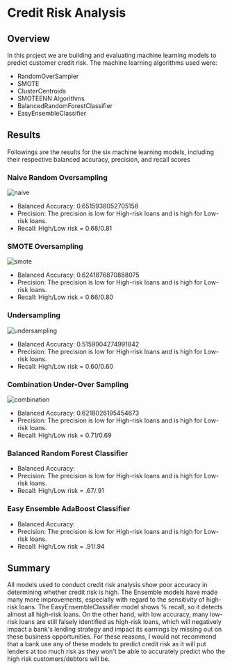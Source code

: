 # Credit Risk Analysis
## Overview 

In this project we are building and evaluating machine learning models to predict customer credit risk.
The machine learning algorithms used were:
- RandomOverSampler
- SMOTE
- ClusterCentroids
- SMOTEENN Algorithms
- BalancedRandomForestClassifier
- EasyEnsembleClassifier

## Results

Followings are the results for the six machine learning models, including their respective balanced accuracy, precision, and recall scores

### Naive Random Oversampling

![naive](https://user-images.githubusercontent.com/66500222/185774403-9c8f9b81-a010-492b-9881-1b0920da3485.png)

- Balanced Accuracy: 0.6515938052705158
- Precision: The precision is low for High-risk loans and is high for Low-risk loans.
- Recall: High/Low risk = 0.68/0.81

### SMOTE Oversampling

![smote](https://user-images.githubusercontent.com/66500222/185774460-0bf50642-d5c8-4ada-b30c-8567e5df856b.png)

- Balanced Accuracy: 0.6241876870888075
- Precision: The precision is low for High-risk loans and is high for Low-risk loans.
- Recall: High/Low risk = 0.66/0.80

### Undersampling

![undersampling](https://user-images.githubusercontent.com/66500222/185774496-e1d3420f-c311-4402-854e-9b70ba643c79.png)

- Balanced Accuracy: 0.5159904274991842
- Precision: The precision is low for High-risk loans and is high for Low-risk loans.
- Recall: High/Low risk = 0.60/0.60


### Combination Under-Over Sampling

![combination](https://user-images.githubusercontent.com/66500222/185774554-d6cdc8c4-6dfb-42b4-a9f2-863c14bbede0.png)

- Balanced Accuracy: 0.6218026195454673
- Precision: The precision is low for High-risk loans and is high for Low-risk loans.
- Recall: High/Low risk = 0.71/0.69

### Balanced Random Forest Classifier

- Balanced Accuracy: 
- Precision: The precision is low for High-risk loans and is high for Low-risk loans.
- Recall: High/Low risk = .67/.91

### Easy Ensemble AdaBoost Classifier

- Balanced Accuracy:
- Precision: The precision is low for High-risk loans and is high for Low-risk loans.
- Recall: High/Low risk = .91/.94

## Summary

All models used to conduct credit risk analysis show poor accuracy in determining whether credit risk is high. The Ensemble models have made many more improvements, especially with regard to the sensitivity of high-risk loans. The EasyEnsembleClassifier model shows % recall, so it detects almost all high-risk loans. On the other hand, with low accuracy, many low-risk loans are still falsely identified as high-risk loans, which will negatively impact a bank's lending strategy and impact its earnings by missing out on these business opportunities. For these reasons, I would not recommend that a bank use any of these models to predict credit risk as it will put lenders at too much risk as they won't be able to accurately predict who the high risk customers/debtors will be.
